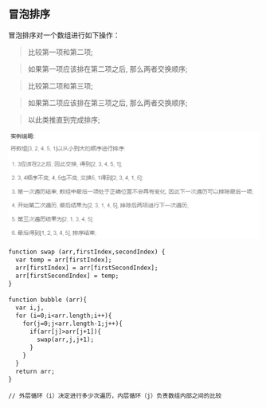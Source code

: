 

## 冒泡排序

 冒泡排序对一个数组进行如下操作：

> 比较第一项和第二项;

> 如果第一项应该排在第二项之后, 那么两者交换顺序;

> 比较第二项和第三项;

> 如果第二项应该排在第三项之后, 那么两者交换顺序;

>以此类推直到完成排序;

![排序算法](/assets/JS/常用算法/冒泡排序.png)

```
function swap (arr,firstIndex,secondIndex) {
  var temp = arr[firstIndex];
  arr[firstIndex] = arr[firstSecondIndex];
  arr[firstSecondIndex] = temp;
}

function bubble (arr){
  var i,j,
  for (i=0;i<arr.length;i++){
    for(j=0;j<arr.length-1;j++){
      if(arr[j]>arr[j+1]){
        swap(arr,j,j+1);
      }
    }
  }
  return arr;
}

// 外层循环（i）决定进行多少次遍历，内层循环（j）负责数组内部之间的比较
```